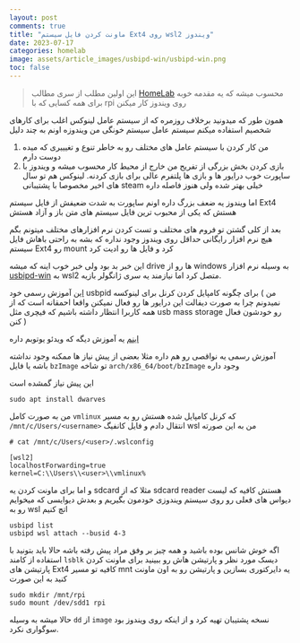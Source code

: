 ```yaml
---
layout: post
comments: true
title: "ماونت کردن فایل سیستم Ext4 روی wsl2 ویندوز"
date: 2023-07-17
categories: homelab
image: assets/article_images/usbipd-win/usbipd-win.png
toc: false
---
```


> این اولین مطلب از سری مطالب [HomeLab](/homelab) محسوب میشه که یه مقدمه خوبه برای همه کسایی که با rpi روی ویندوز کار میکنن

همون طور که میدونید برخلاف روزمره که از سیستم عامل لینوکس اغلب برای کارهای شخصیم استفاده میکنم
سیستم عامل سیستم خونگی من ویندوزه اونم به چند دلیل
1. من کار کردن با سیستم عامل های مختلف رو به خاطر تنوع و تغیییری که میده دوست دارم
1. بازی کردن بخش بزرگی از تفریح من خارج از محیط کار محسوب میشه و ویندوز با ساپورت خوب درایور ها و بازی ها پلتفرم عالی برای بازی کردنه. لینوکس هم تو سال های اخیر مخصوصا با پشتیبانی steam خیلی بهتر شده ولی هنوز فاصله داره

اما ویندوز یه ضعف بزرگ داره اونم ساپورت به شدت ضعیفش از فایل سیستم Ext4 هستش که یکی از محبوب ترین فایل سیستم های متن باز و آزاد هستش

بعد از کلی گشتن تو فروم های مختلف و تست کردن نرم افزارهای مختلف میتونم بگم هیچ نرم افزار رایگانی حداقل روی ویندوز وجود نداره که بشه به راحتی باهاش فایل سیستم Ext4 رو mount کرد و فایل ها رو ادیت کرد

این خبر بد بود ولی خبر خوب اینه که میشه drive ها رو از windows به وسیله نرم افزار [usbipd-win](https://github.com/dorssel/usbipd-win) به wsl2 متصل کرد اما نیازمند یه سری ژانگولر بازیه.

[این](https://github.com/dorssel/usbipd-win/wiki/WSL-support#building-your-own-usbip-enabled-wsl-2-kernel) آموزش رسمی خود usbpid برای چگونه کامپایل کردن کرنل برای لینوکسه ( من نمیدونم چرا به صورت دیفالت این درایور ها رو فعال نمیکنن واقعا احمقانه است که از همه کاربرا انتظار داشته باشیم که فیچری مثل usb mass storage رو خودشون فعال کنن )

[اینم](https://microhobby.com.br/blog/2019/09/21/compiling-your-own-linux-kernel-for-windows-wsl2/) یه آموزش دیگه که ویدئو یوتوبم داره

آموزش رسمی یه نواقصی رو هم داره مثلا بعضی از پیش نیاز ها ممکنه وجود نداشته باشه یا فایل `bzImage` تو شاخه `arch/x86_64/boot/bzImage` وجود داره

این پیش نیاز گمشده است

```
sudo apt install dwarves

```

من به صورت کامل `vmlinux` که کرنل کامپایل شده هستش رو به مسیر  ` /mnt/c/Users/<username>` انتقال دادم
و فایل کانفیگ wsl من به این صورته

```
# cat /mnt/c/Users/<user>/.wslconfig

[wsl2]
localhostForwarding=true
kernel=C:\\Users\\<user>\\vmlinux%
```

و اما برای ماونت کردن یه sdcard مثلا که از sdcard reader هستش کافیه که لیست دیواس های فعلی رو روی سیستم ویندوزی خودمون بگیریم و بعدش دیوایسی که میخوایم رو به wsl  اتچ کنیم

```
usbipd list
usbipd wsl attach --busid 4-3

```

اگه خوش شانس بوده باشید و همه چیز بر وفق مراد پیش رفته باشه حالا باید بتونید با استفاده از کامند `lsblk` دیسک مورد نظر و پارتیشن هاش رو ببینید
برای ماونت کردن پارتیشن های Ext4 کافیه تو مسیر mnt یه دایرکتوری بسازین و پارتیشن رو به اون ماونت کنید به این صورت

```
sudo mkdir /mnt/rpi
sudo mount /dev/sdd1 rpi

```

حالا میشه به وسیله `dd` از `image` نسخه پشتیبان تهیه کرد و از اینکه روی ویندوز بود سوگواری نکرد.
